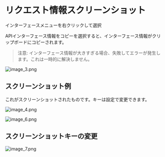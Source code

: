 # リクエスト情報スクリーンショット

インターフェースメニューを右クリックして選択

APIインターフェース情報をコピーを選択すると、インターフェース情報がクリップボードにコピーされます。

> 注意: インターフェース情報が大きすぎる場合、失敗してエラーが発生します。これは一時的に解決しません。

![image_3.png](/images/image_3.png)


## スクリーンショット例

これがスクリーンショットされたものです。キーは設定で変更できます。

![image_4.png](/images/image_4.png)

![image_6.png](/images/image_6.png)


## スクリーンショットキーの変更

![image_7.png](/images/image_7.png)
